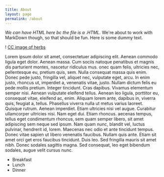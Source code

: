 ```yaml
---
title: About
layout: page
permalink: /about
---
```


*We can have HTML here bc the file is a .HTML.* We're about to work with MarkDown though, so that should be fun. Here is some dummy text.

! [CC image of herbs](https://images-wixmp-ed30a86b8c4ca887773594c2.wixmp.com/i/11526fd4-68d1-4799-9ab9-4e85cbcbba3f/de7akex-933729b7-6edd-4b9a-b402-af02c56cd5c7.png)

Lorem ipsum dolor sit amet, consectetuer adipiscing elit. Aenean commodo ligula eget dolor. Aenean massa. Cum sociis natoque penatibus et magnis dis parturient montes, nascetur ridiculus mus. 
onec quam felis, ultricies nec, pellentesque eu, pretium quis, sem. Nulla consequat massa quis enim. 
Donec pede justo, fringilla vel, aliquet nec, vulputate eget, arcu. In enim justo, rhoncus ut, imperdiet 
a, venenatis vitae, justo. Nullam dictum felis eu pede mollis pretium. Integer tincidunt. Cras dapibus. Vivamus elementum semper nisi. Aenean vulputate eleifend tellus. Aenean 
leo ligula, porttitor eu, consequat vitae, eleifend ac, enim. Aliquam lorem ante, dapibus in, viverra quis, 
feugiat a, tellus. Phasellus viverra nulla ut metus varius laoreet. Quisque rutrum. Aenean imperdiet. 
Etiam ultricies nisi vel augue. Curabitur ullamcorper ultricies nisi. Nam eget dui. Etiam rhoncus. 
aecenas tempus, tellus eget condimentum rhoncus, sem quam semper libero, sit amet adipiscing sem neque 
sed ipsum. Nam quam nunc, blandit vel, luctus pulvinar, hendrerit id, lorem. Maecenas nec odio et ante 
tincidunt tempus. Donec vitae sapien ut libero venenatis faucibus. Nullam quis ante. Etiam sit amet orci 
get eros faucibus tincidunt. Duis leo. Sed fringilla mauris sit amet nibh. Donec sodales sagittis magna. Sed consequat, leo eget bibendum sodales, augue velit cursus nunc.
    
- Breakfast
- Lunch
- Dinner


